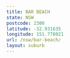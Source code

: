 ```yaml
---
title: BAR BEACH
state: NSW
postcode: 2300
latitude: -32.931635
longitude: 151.778021
url: /nsw/bar-beach/
layout: suburb
---
```

